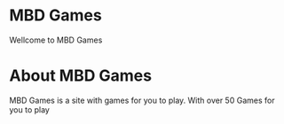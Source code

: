 # MBD Games
Wellcome to MBD Games

# About MBD Games
MBD Games is a site with games for you to play. With over 50 Games for you to play
